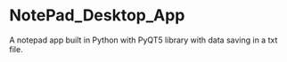 # NotePad_Desktop_App
A notepad app built in Python with PyQT5 library with data saving in a txt file.
